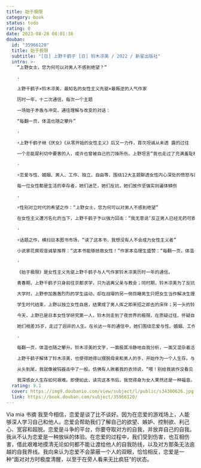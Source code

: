 ```yaml
---
title: 始于极限
category: book
status: todo
rating: 0
date: 2023-08-28 08:01:38
douban:
  id: "35966120"
  title: 始于极限
  subtitle: "[日] 上野千鹤子 [日] 铃木凉美 / 2022 / 新星出版社"
  intro: >-
    “上野女士，您为何可以对男人不感到绝望？”

    ·

    上野千鹤子×铃木凉美，最知名的女性主义先驱×最叛逆的人气作家

    历时一年，十二次通信，每次一个主题

    一场始于矛盾与冲突，通往理解与改变的对话：

    “每翻一页，体温也随之攀升”

    ·

    ⚡上野千鹤子继《厌女》《从零开始的女性主义》后又一力作，首次坦诚从未透 露的过往

    一个总能犀利切中要害的人，或许也曾被自己的刀锋所伤。上野坦言“我也走过了充满羞耻和失败的人生”

    ·

    ⚡恋爱与性、婚姻、男人、工作、独立、自由等，围绕12大主题聊透女性内心深处的愤怒与困境

    每一位女性都是生活的幸存者，她们迷茫，她们反抗，她们故作坚强实则遍体鳞伤

    ·

    ⚡性别对立时代的希望之作：“上野女士，您为何可以对男人不感到绝望”

    在女性主义遭污名化的当下，上野千鹤子予以强力回击：“我无意说‘反正男人已经无药可救了’。

    ·

    ⚡话题之作，横扫日本图书市场，“读了这本书，我想没有人不会成为女性主义者”

    小说家花房观音诚挚推荐：“这本书能够拯救女性！”作家本岛理生盛赞：“每翻一页，体温也随之攀升。”

    ·

    《始于极限》是女性主义先驱上野千鹤子与人气作家铃木凉美历时一年的通信。

    青春期，上野千鹤子只身前往京都求学，只为逃离父亲与教会；同时期，铃木凉美为了反抗父母，一脚踏入出卖身体的世界。

    大学时，上野参加轰轰烈烈的学生运动，却在战壕的另一侧目睹男生只把女生当作解决生理问题的工具；铃木就读于日本最好的私立大学，却要在夜世界寻求自身的价值。

    学生时代结束，上野以独立女性自居，结果成了男人挥之即来招之即去的床伴；另一头的铃木开始书写夜世界的魅惑与肮脏，时常遭受来自女性的抨击与批判。

    今天，上野已是日本女性学研究第一人，铃木则走到了夜世界的极限，在质疑过往、怀疑自己的同时，犹豫着下一步如何迈出。

    她们相差35岁，走过了迥异的人生。在长达一年的通信中，她们围绕恋爱与性、婚姻、工作、独立、男人等话题，把话语的利剑刺向对方，也刺向了自己。

    ·

    每翻一页，体温也随之攀升。铃木凉美的文字，一面极其冷静地自我分析，一面又混杂着活生生的真心话，隐现着无法否定的感情。——作家岛本理生

    上野千鹤子解体了铃木凉美，也使得她得以摆脱母亲和男人的手，开始作为一个人生存。与此同时，这本书也是上野千鹤子向包括我在内的众多女性伸出的双手。这本书能够拯救女性。——小说家花房观音

    从头到尾，我就像被钝器击中了一般。仿佛有人揪着我的衣领说，“喂！别给我装作没看见！”读了这本书，我想没有女性不会成为女性主义者。——亚马逊读者

    我深感女人生存如何艰难。即便如此，读完这本书后，我觉得身为女人果然还是一种福音。——国际政治学家三浦瑠丽
  rating: 9.1
  cover: https://img9.doubanio.com/view/subject/l/public/s34300626.jpg
  link: https://book.douban.com/subject/35966120/
---
```


Via mia 书摘
我至今相信，恋爱是谈了比不谈好。因为在恋爱的游戏场上，人能够深人学习自己和他人。恋爱会帮助我们了解自己的欲望、嫉妒、控制欲、利己心、宽容和超脱。恋爱是斗争的平台，你要夺取对方的自我，并放弃自己的自我。我从不认为恋爱是一种放纵的体验。在恋爱的过程中，我们受到伤害，也互相伤害，借此艰难地摸清无论如何都不能让渡给他人的自我防线，以及对方那条无法逾越的自我界线。我向来认为恋爱不会蒙蔽一个人的双眼，恰恰相反，恋爱是一种“面对对方时极度清醒，以至于在旁人看来无比疯狂”的状态。